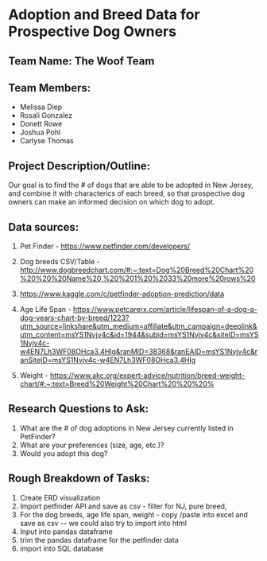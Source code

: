 # Adoption and Breed Data for Prospective Dog Owners

## Team Name: The Woof Team 

## Team Members:
* Melissa Diep
* Rosali Gonzalez
* Donett Rowe
* Joshua Pohl
* Carlyse Thomas



## Project Description/Outline:

Our goal is to find the # of dogs that are able to be adopted in New Jersey, and combine it with characterics of each breed, so that prospective dog owners can make an informed decision on which dog to adopt.

## Data sources:
1. Pet Finder - https://www.petfinder.com/developers/ 
2. Dog breeds CSV/Table - http://www.dogbreedchart.com/#:~:text=Dog%20Breed%20Chart%20%20%20%20Name%20,%20%201%20%2033%20more%20rows%20 

3. https://www.kaggle.com/c/petfinder-adoption-prediction/data 
4. Age Life Span - https://www.petcarerx.com/article/lifespan-of-a-dog-a-dog-years-chart-by-breed/1223?utm_source=linkshare&utm_medium=affiliate&utm_campaign=deeplink&utm_content=msYS1Nvjv4c&id=1944&subid=msYS1Nvjv4c&siteID=msYS1Nvjv4c-w4EN7Lh3WF08OHca3.4Hlg&ranMID=38368&ranEAID=msYS1Nvjv4c&ranSiteID=msYS1Nvjv4c-w4EN7Lh3WF08OHca3.4Hlg 
5. Weight - https://www.akc.org/expert-advice/nutrition/breed-weight-chart/#:~:text=Breed%20Weight%20Chart%20%20%20% 


## Research Questions to Ask:
1. What are the # of dog adoptions in New Jersey currently listed in PetFinder?
2. What are your preferences (size, age, etc.)?
3. Would you adopt this dog?


## Rough Breakdown of Tasks:
1. Create ERD visualization
2. Import petfinder API and save as csv - filter for NJ, pure breed, 
3. For the dog breeds, age life span, weight - copy /paste into excel and save as csv -- we could also try to import into html
4. Input into pandas dataframe
5. trim the pandas dataframe for the petfinder data
6. import into SQL database

